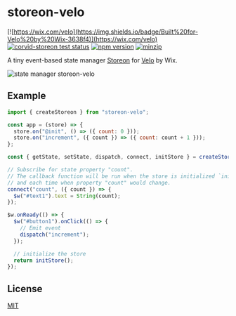 # storeon-velo

[![https://wix.com/velo](https://img.shields.io/badge/Built%20for-Velo%20by%20Wix-3638f4)](https://wix.com/velo)
[![corvid-storeon test status](https://github.com/shoonia/storeon-velo/workflows/test/badge.svg)](https://github.com/shoonia/storeon-velo/actions)
[![npm version](https://badgen.net/npm/v/storeon-velo)](https://www.npmjs.com/package/storeon-velo)
[![minzip](https://badgen.net/bundlephobia/minzip/storeon-velo)](https://bundlephobia.com/package/storeon-velo)

A tiny event-based state manager [Storeon](https://github.com/storeon/storeon) for [Velo](https://www.wix.com/velo) by Wix.

![state manager storeon-velo](https://static.wixstatic.com/shapes/e3b156_87008db048c84222aa5f0814b5572677.svg)

## Example

```js
import { createStoreon } from "storeon-velo";

const app = (store) => {
  store.on("@init", () => ({ count: 0 }));
  store.on("increment", ({ count }) => ({ count: count + 1 }));
};

const { getState, setState, dispatch, connect, initStore } = createStoreon([app]);

// Subscribe for state property "count".
// The callback function will be run when the store is initialized `initState()`
// and each time when property "count" would change.
connect("count", ({ count }) => {
  $w("#text1").text = String(count);
});

$w.onReady(() => {
  $w("#button1").onClick(() => {
    // Emit event
    dispatch("increment");
  });

  // initialize the store
  return initStore();
});
```

## License

[MIT](./LICENSE)
